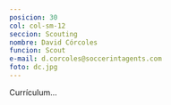 ```yaml
---
posicion: 30
col: col-sm-12
seccion: Scouting
nombre: David Córcoles
funcion: Scout
e-mail: d.corcoles@soccerintagents.com
foto: dc.jpg
---
```

Currículum...
